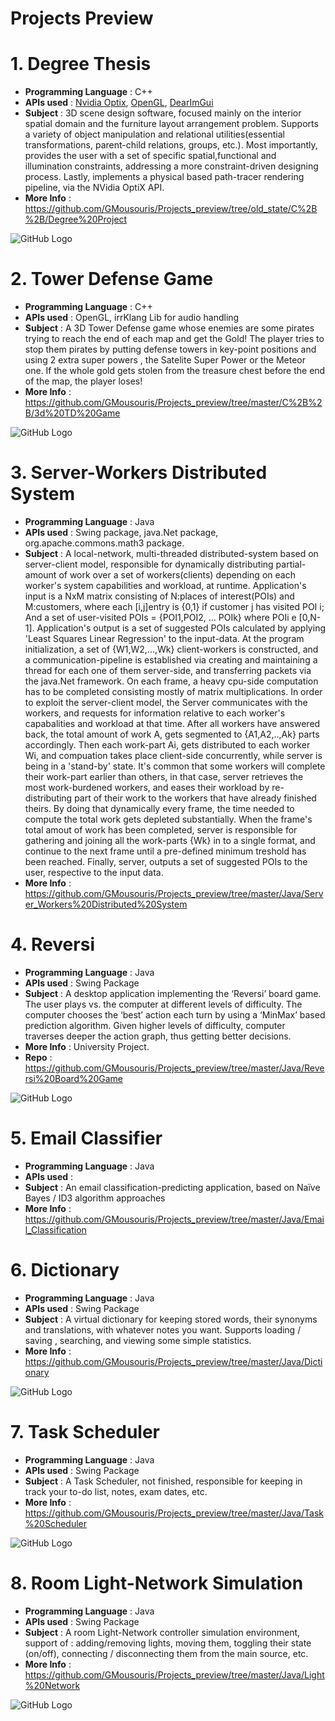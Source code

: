 # Projects Preview



# 1. Degree Thesis
- <b>Programming Language</b> : C++
- <b>APIs used</b> : <a href="https://developer.nvidia.com/optix">Nvidia Optix</a>, <a href="https://www.opengl.org//">OpenGL</a>, <a href="https://github.com/ocornut/imgui">DearImGui</a>
- <b>Subject</b> : 3D scene design software, focused mainly on the interior spatial domain and the furniture layout arrangement problem. Supports a variety of object manipulation and relational utilities(essential transformations, parent-child relations, groups, etc.). Most importantly, provides the user with a set of specific spatial,functional and illumination constraints, addressing a more constraint-driven designing process. Lastly, implements a physical based path-tracer rendering pipeline, via the NVidia OptiX API.
- <b>More Info</b> : https://github.com/GMousouris/Projects_preview/tree/old_state/C%2B%2B/Degree%20Project

![GitHub Logo](/Images/degree_project_preview.png)







# 2. Tower Defense Game
- <b>Programming Language</b> : C++
- <b>APIs used</b> : OpenGL, irrKlang Lib for audio handling
- <b>Subject</b> : A 3D Tower Defense game whose enemies are some pirates trying to reach the end of each map and get the Gold! The player tries to stop them pirates by putting defense towers in key-point positions and using 2 extra super powers , the Satelite Super Power or the Meteor one. If the whole gold gets stolen from the treasure chest before the end of the map, the player loses! 
- <b>More Info</b> : https://github.com/GMousouris/Projects_preview/tree/master/C%2B%2B/3d%20TD%20Game

![GitHub Logo](/Images/TD_game_preview.png)








# 3. Server-Workers Distributed System
- <b>Programming Language</b> : Java
- <b>APIs used</b> : Swing package, java.Net package, org.apache.commons.math3 package.
- <b>Subject</b> : A local-network, multi-threaded distributed-system based on server-client model, responsible for dynamically distributing partial-amount of work over a set of workers(clients) depending on each worker's system capabilities and workload, at runtime.
Application's input is a NxM matrix consisting of N:places of interest(POIs) and M:customers, where each [i,j]entry is {0,1} if customer j has visited POI i; And a set of user-visited POIs = {POI1,POI2, ... POIk} where POIi e [0,N-1].
Application's output is a set of suggested POIs calculated by applying 'Least Squares Linear Regression' to the input-data.
At the program initialization, a set of {W1,W2,...,Wk} client-workers is constructed, and a communication-pipeline is established via creating and maintaining a thread for each one of them server-side, and transferring packets via the java.Net framework.
On each frame, a heavy cpu-side computation has to be completed consisting mostly of matrix multiplications. In order to exploit the server-client model,
the Server communicates with the workers, and requests for information relative to each worker's capabalities and workload at that time. After all workers have answered back, the total amount of work A, gets segmented to {A1,A2,..,Ak} parts accordingly. Then each work-part Ai, gets distributed to each worker Wi, and compuation takes place client-side concurrently, while server is being in a 'stand-by' state. It's common that some workers will complete their work-part earlier than others, in that case, server retrieves the most work-burdened workers, and eases their workload by re-distributing part of their work to the workers that have already finished theirs. By doing that dynamically every frame, the time needed to compute the total work gets depleted substantially. 
When the frame's total amout of work has been completed, server is responsible for gathering and joining all the work-parts {Wk} in to a single format, and continue to the next frame until a pre-defined minimum treshold has been reached.
Finally, server, outputs a set of suggested POIs to the user, respective to the input data.
- <b>More Info</b> : https://github.com/GMousouris/Projects_preview/tree/master/Java/Server_Workers%20Distributed%20System






# 4. Reversi
- <b>Programming Language</b> : Java
- <b>APIs used</b> : Swing Package
- <b>Subject</b> : A desktop application implementing the ‘Reversi’ board game. The user plays vs. the computer
at different levels of difficulty. The computer chooses the ‘best’ action each turn  by using a ‘MinMax’ based prediction algorithm. Given higher levels of difficulty, computer traverses deeper the action graph, thus getting better decisions.
- <b>More Info</b> : University Project.
- <b>Repo</b> : https://github.com/GMousouris/Projects_preview/tree/master/Java/Reversi%20Board%20Game

![GitHub Logo](/Images/reversi_preview.png)







# 5. Email Classifier
- <b>Programming Language</b> : Java
- <b>APIs used</b> : 
- <b>Subject</b> : An email classification-predicting  application, based on Naïve Bayes / ID3 algorithm approaches
- <b>More Info</b> : https://github.com/GMousouris/Projects_preview/tree/master/Java/Email_Classification







# 6. Dictionary
- <b>Programming Language</b> : Java
- <b>APIs used</b> : Swing Package
- <b>Subject</b> : A virtual dictionary for keeping stored words, their synonyms and translations, with whatever notes you want. Supports loading / saving , searching, and viewing some simple statistics.
- <b>More Info</b> : https://github.com/GMousouris/Projects_preview/tree/master/Java/Dictionary

![GitHub Logo](/Images/Dictionairy_preview.png)







# 7. Task Scheduler
- <b>Programming Language</b> : Java
- <b>APIs used</b> : Swing Package
- <b>Subject</b> : A Task Scheduler, not finished, responsible for keeping in track your to-do list, notes, exam dates, etc.
- <b>More Info</b> : https://github.com/GMousouris/Projects_preview/tree/master/Java/Task%20Scheduler

![GitHub Logo](/Images/TaskSchedulr_preview.png)







# 8. Room Light-Network Simulation
- <b>Programming Language</b> : Java
- <b>APIs used</b> : Swing Package
- <b>Subject</b> : A room Light-Network controller simulation environment, support of : adding/removing lights, moving them, toggling their state (on/off), connecting / disconnecting them from the main source, etc.
- <b>More Info</b> : https://github.com/GMousouris/Projects_preview/tree/master/Java/Light%20Network

![GitHub Logo](/Images/LightNetwork_preview.png)
